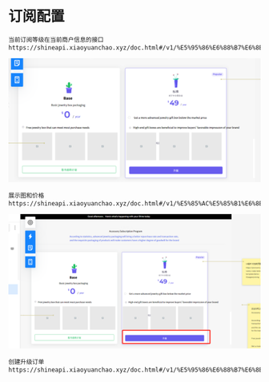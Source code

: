 # 订阅配置

```azure
当前订阅等级在当前商户信息的接口
https://shineapi.xiaoyuanchao.xyz/doc.html#/v1/%E5%95%86%E6%88%B7%E6%8E%A5%E5%8F%A3/currentMerchant
```

![](.subscription_config_images/8b29c78c.png)
```azure
展示图和价格
https://shineapi.xiaoyuanchao.xyz/doc.html#/v1/%E5%85%AC%E5%85%B1%E6%8E%A5%E5%8F%A3/subscriptionInfoConfig
```

![](.subscription_config_images/9283c20d.png)
```azure
创建升级订单
https://shineapi.xiaoyuanchao.xyz/doc.html#/v1/%E5%95%86%E6%88%B7%E6%8E%A5%E5%8F%A3/fittingsLevelUpdate
```
